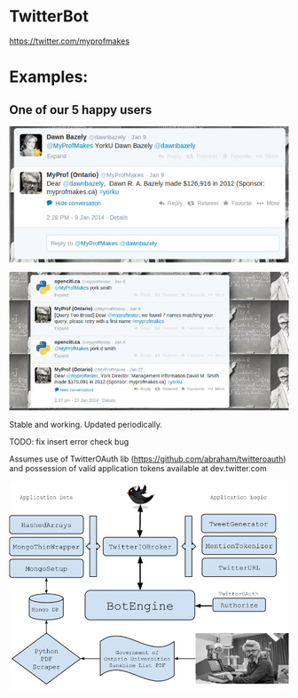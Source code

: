 TwitterBot 
===============

https://twitter.com/myprofmakes

Examples:
===

One of our 5 happy users
---

![Alt text](dawn.png "dawn.png")

![Alt text](myprof1.png "samples")

Stable and working. Updated periodically. 

TODO: fix insert error check bug

Assumes use of TwitterOAuth lib (https://github.com/abraham/twitteroauth)
and possession of valid application tokens available at dev.twitter.com

![Alt text](app.png "big picture")
